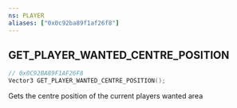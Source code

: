```yaml
---
ns: PLAYER
aliases: ["0x0c92ba89f1af26f8"]
---
```

## GET_PLAYER_WANTED_CENTRE_POSITION

```c
// 0x0C92BA89F1AF26F8
Vector3 GET_PLAYER_WANTED_CENTRE_POSITION();
```

Gets the centre position of the current players wanted area

